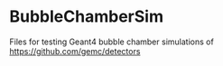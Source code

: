 # BubbleChamberSim
Files for testing Geant4 bubble chamber simulations of https://github.com/gemc/detectors
